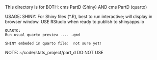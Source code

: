 This directory is for BOTH:  cms PartD (Shiny) AND cms PartD (quarto)

USAGE:
    SHINY:
    For Shiny files (*.R), best to run interactive; will display in browser window.
    USE RStudio when ready to publish to shinyapps.io

    QUARTO:
    Run usual quarto preview .... .qmd

    SHINY embeded in quarto file:  not sure yet!


NOTE:   ~/code/stats_project/part_d   DO NOT USE
